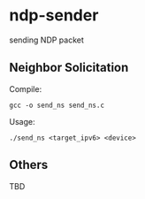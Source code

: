 # ndp-sender

sending NDP packet

## Neighbor Solicitation

Compile:

```
gcc -o send_ns send_ns.c
```

Usage:

```
./send_ns <target_ipv6> <device>
```

## Others

TBD